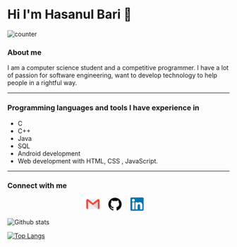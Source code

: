 # Hi I'm Hasanul Bari 👋

![counter](https://enxxv5waxcx8eo1.m.pipedream.net)

### About me
I am a computer science student and a competitive programmer. I have a lot of passion for software engineering, want to develop technology to help people in a rightful way.

---

### Programming languages and tools I have experience in
- C
- C++
- Java
- SQL
- Android development
- Web development with HTML, CSS , JavaScript.

---

### Connect with me

<p align="center">
 <a href="mailto:hasanul.bari.hasan96@gmail.com"><img src="https://github.com/Hasanul-Bari/Hasanul-Bari/blob/master/logo/gmail.svg" width="30px" alt="mail"></a> &nbsp; &nbsp;
   <a href="https://github.com/Hasanul-Bari"><img src="https://github.com/Hasanul-Bari/Hasanul-Bari/blob/master/logo/github.svg" width="30px" alt="github"></a> &nbsp; &nbsp;
  <a href="https://www.linkedin.com/in/hasanul-bari/"><img src="https://github.com/Hasanul-Bari/Hasanul-Bari/blob/master/logo/linkedin.svg" width="30px" alt="LinkedIn"></a> &nbsp; &nbsp;
 
</p>




![Github stats](https://github-readme-stats.vercel.app/api?username=Hasanul-Bari)

[![Top Langs](https://github-readme-stats.vercel.app/api/top-langs/?username=Hasanul-Bari&layout=compact)](https://github.com/anuraghazra/github-readme-stats)




<!--
**Hasanul-Bari/Hasanul-Bari** is a ✨ _special_ ✨ repository because its `README.md` (this file) appears on your GitHub profile.

Here are some ideas to get you started:

- 🔭 I’m currently working on ...
- 🌱 I’m currently learning ...
- 👯 I’m looking to collaborate on ...
- 🤔 I’m looking for help with ...
- 💬 Ask me about ...
- 📫 How to reach me: ...
- 😄 Pronouns: ...
- ⚡ Fun fact: ...
-->
